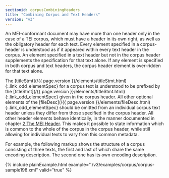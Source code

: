 ```yaml
---
sectionid: corpusCombiningHeaders
title: "Combining Corpus and Text Headers"
version: "v3"
---
```




An MEI-conformant document may have more than one header only in the case of a TEI
corpus,
which must have a header in its own right, as well as the obligatory header for each
text.
Every element specified in a corpus-header is understood as if it appeared within
every text
header in the corpus. An element specified in a text header but not in the corpus
header
supplements the specification for that text alone. If any element is specified in
both corpus
and text headers, the corpus header element is over-ridden for that text alone.

The [titleStmt](/{{ page.version }}/elements/titleStmt.html){:.link_odd_elementSpec} for a corpus text is understood to be prefixed by the [titleStmt](/{{ page.version }}/elements/titleStmt.html){:.link_odd_elementSpec} given in the corpus header. All other optional elements of the
[fileDesc](/{{ page.version }}/elements/fileDesc.html){:.link_odd_elementSpec} should be omitted from an individual corpus text header
unless they differ from those specified in the corpus header. All other header elements
behave
identically, in the manner documented in chapter <a class="link_ptr" title="The MEI Header" href="/{{ page.version }}/guidelines/header.html">2 The MEI Header</a>. This makes it
possible to state information which is common to the whole of the corpus in the corpus
header,
while still allowing for individual texts to vary from this common metadata.

For example, the following markup shows the structure of a corpus consisting of three
texts,
the first and last of which share the same encoding description. The second one has
its own
encoding description.

{% include plainExample.html example="./v3/examples/corpus/corpus-sample198.xml" valid="true" %}


